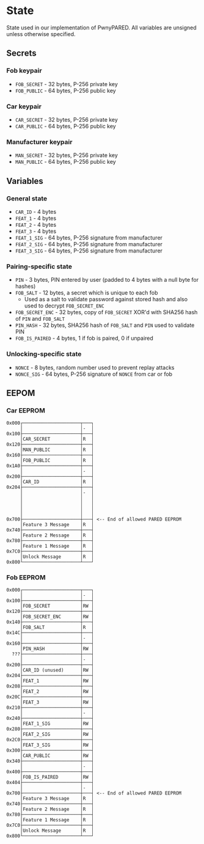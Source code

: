 # State

State used in our implementation of PwnyPARED. All variables are 
unsigned unless otherwise specified.

## Secrets
### Fob keypair
- `FOB_SECRET` - 32 bytes, P-256 private key
- `FOB_PUBLIC` - 64 bytes, P-256 public key
### Car keypair
- `CAR_SECRET` - 32 bytes, P-256 private key
- `CAR_PUBLIC` - 64 bytes, P-256 public key
### Manufacturer keypair
- `MAN_SECRET` - 32 bytes, P-256 private key
- `MAN_PUBLIC` - 64 bytes, P-256 public key

## Variables
### General state
- `CAR_ID` - 4 bytes
- `FEAT_1` - 4 bytes
- `FEAT_2` - 4 bytes
- `FEAT_3` - 4 bytes
- `FEAT_1_SIG` - 64 bytes, P-256 signature from manufacturer
- `FEAT_2_SIG` - 64 bytes, P-256 signature from manufacturer
- `FEAT_3_SIG` - 64 bytes, P-256 signature from manufacturer

### Pairing-specific state
- `PIN` - 3 bytes, PIN entered by user (padded to 4 bytes with a null byte for 
hashes)
- `FOB_SALT` - 12 bytes, a secret which is unique to each fob
  - Used as a salt to validate password against stored hash and also used to 
  decrypt `FOB_SECRET_ENC`
- `FOB_SECRET_ENC` - 32 bytes, copy of `FOB_SECRET` XOR'd with SHA256 hash of 
`PIN` and `FOB_SALT`
- `PIN_HASH` - 32 bytes, SHA256 hash of `FOB_SALT` and `PIN` used to validate 
PIN
- `FOB_IS_PAIRED` - 4 bytes, 1 if fob is paired, 0 if unpaired

### Unlocking-specific state
- `NONCE` - 8 bytes, random number used to prevent replay attacks
- `NONCE_SIG` - 64 bytes, P-256 signature of `NONCE` from car or fob

## EEPOM

### Car EEPROM
```
0x000┌─────────────────────┬───┐
     │                     │-  │
0x100├─────────────────────┼───┤
     │CAR_SECRET           │R  │
0x120├─────────────────────┼───┤
     │MAN_PUBLIC           │R  │
0x160├─────────────────────┼───┤
     │FOB_PUBLIC           │R  │
0x1A0├─────────────────────┼───┤
     │                     │-  │
0x200├─────────────────────┼───┤
     │CAR_ID               │R  │
0x204├─────────────────────┼───┤
     │                     │-  │
     │                     │   │
     │                     │   │
     │                     │   │
     │                     │   │
0x700├─────────────────────┼───┤ <-- End of allowed PARED EEPROM
     │Feature 3 Message    │R  │
0x740├─────────────────────┼───┤
     │Feature 2 Message    │R  │
0x780├─────────────────────┼───┤
     │Feature 1 Message    │R  │
0x7C0├─────────────────────┼───┤
     │Unlock Message       │R  │
0x800└─────────────────────┴───┘
```

### Fob EEPROM
```
0x000┌─────────────────────┬───┐
     │                     │-  │
0x100├─────────────────────┼───┤
     │FOB_SECRET           │RW │
0x120├─────────────────────┼───┤
     │FOB_SECRET_ENC       │RW │
0x140├─────────────────────┼───┤
     │FOB_SALT             │R  │
0x14C├─────────────────────┼───┤
     │                     │-  │
0x160├─────────────────────┼───┤
     │PIN_HASH             │RW │
  ???├─────────────────────┼───┤
     │                     │-  │
0x200├─────────────────────┼───┤
     │CAR_ID (unused)      │RW │
0x204├─────────────────────┼───┤
     │FEAT_1               │RW │
0x208├─────────────────────┼───┤
     │FEAT_2               │RW │
0x20C├─────────────────────┼───┤
     │FEAT_3               │RW │
0x210├─────────────────────┼───┤
     │                     │-  │
0x240├─────────────────────┼───┤
     │FEAT_1_SIG           │RW │
0x280├─────────────────────┼───┤
     │FEAT_2_SIG           │RW │
0x2C0├─────────────────────┼───┤
     │FEAT_3_SIG           │RW │
0x300├─────────────────────┼───┤
     │CAR_PUBLIC           │RW │
0x340├─────────────────────┼───┤
     │                     │-  │
0x400├─────────────────────┼───┤
     │FOB_IS_PAIRED        │RW │
0x404├─────────────────────┼───┤
     │                     │-  │
0x700├─────────────────────┼───┤ <-- End of allowed PARED EEPROM
     │Feature 3 Message    │R  │
0x740├─────────────────────┼───┤
     │Feature 2 Message    │R  │
0x780├─────────────────────┼───┤
     │Feature 1 Message    │R  │
0x7C0├─────────────────────┼───┤
     │Unlock Message       │R  │
0x800└─────────────────────┴───┘
```
